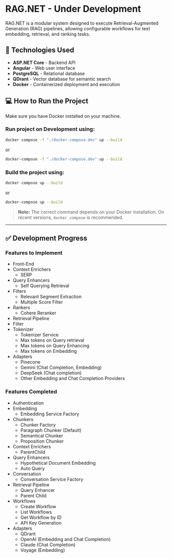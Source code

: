 # RAG.NET - Under Development

RAG.NET is a modular system designed to execute Retrieval-Augmented Generation (RAG) pipelines, allowing configurable workflows for text embedding, retrieval, and ranking tasks.

## 🚀 Technologies Used

- **ASP.NET Core** - Backend API
- **Angular** - Web user interface
- **PostgreSQL** - Relational database
- **QDrant** - Vector database for semantic search
- **Docker** - Containerized deployment and execution

## 💻 How to Run the Project

Make sure you have Docker installed on your machine.

### Run project on Development using:

```bash
docker compose -f "./docker-compose.dev" up --build
```

or

```bash
docker-compose -f "./docker-compose.dev" up --build
```

### Build the project using:

```bash
docker compose up --build
```

or

```bash
docker-compose up --build
```

> **Note:** The correct command depends on your Docker installation. On recent versions, `docker compose` is recommended.

---

## ✅ Development Progress

### Features to Implement

- Front-End
- Context Enrichers
  - SERP
- Query Enhancers
  - Self Querying Retrieval
- Filters
  - Relevant Segment Extraction
  - Multiple Score Filter
- Rankers
  - Cohere Reranker
- Retrieval Pipeline
- Filter
- Tokenizer
  - Tokenizer Service
  - Max tokens on Query retrieval
  - Max tokens on Query Enhancing
  - Max tokens on Embedding
- Adapters
  - Pinecone
  - Gemini (Chat Completion, Embedding)
  - DeepSeek (Chat completion)
  - Other Embedding and Chat Completion Providers

### Features Completed

- Authentication
- Embedding
  - Embedding Service Factory
- Chunkers
  - Chunker Factory
  - Paragraph Chunker (Default)
  - Semantical Chunker
  - Proposition Chunker
- Context Enrichers
  - ParentChild
- Query Enhancers
  - Hypothetical Document Embedding
  - Auto Query
- Conversation
  - Conversation Service Factory
- Retrieval Pipeline
  - Query Enhancer
  - Parent Child
- Workflows
  - Create Workflow
  - List Workflows
  - Get Workflow by ID
  - API Key Generation
- Adapters
  - QDrant
  - OpenAI (Embedding and Chat Completion)
  - Claude (Chat Completion)
  - Voyage (Embedding)
